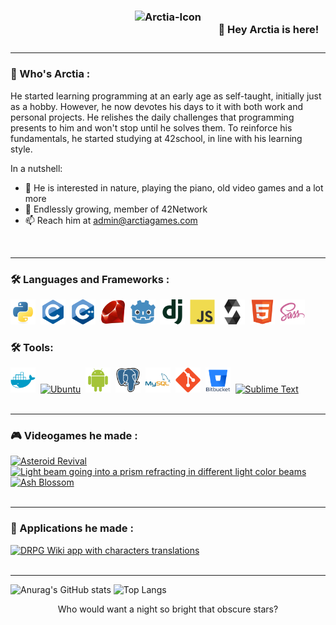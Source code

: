 
###  <div align="center" style="position: relative; text-align: center;"><img src="https://avatars.githubusercontent.com/u/8222563?s=96&v=4" title="Arctia-Icon"><div style="position:absolute; top: 50%; left: 50%; transform: translate(50%, 50%)">👋 Hey Arctia is here!</div></div>
<br>

---

### :monkey: Who's Arctia :
<div style="left:4px">He started learning programming at an early age as self-taught, initially just as a hobby. However, he now devotes his days to it with both work and personal projects. He relishes the daily challenges that programming presents to him and won't stop until he solves them. 
To reinforce his fundamentals, he started studying at 42school, in line with his learning style.</div>
<p></p>
In a nutshell:

- 👀 He is interested in nature, playing the piano, old video games and a lot more
- 🌱 Endlessly growing, member of 42Network
- 📫 Reach him at admin@arctiagames.com
<br>

---

### :hammer_and_wrench: Languages and Frameworks :
<div>
  <a href="https://www.python.org/" target="_blank"><img src="https://github.com/devicons/devicon/blob/master/icons/python/python-original.svg" title="Python" alt="Python" width="40" height="40"/></a>&nbsp;
  <a href="https://www.cprogramming.com/" target="_blank"><img src="https://github.com/devicons/devicon/blob/master/icons/c/c-original.svg" title="C" alt="C" width="40" height="40"/></a>&nbsp;
  <a href="https://www.cplusplus.com/" target="_blank"><img src="https://github.com/devicons/devicon/blob/master/icons/cplusplus/cplusplus-original.svg" title="C++" alt="C++" width="40" height="40"/></a>&nbsp;
  <a href="https://www.ruby-lang.org/" target="_blank"><img src="https://github.com/devicons/devicon/blob/master/icons/ruby/ruby-original.svg" title="Ruby" alt="Ruby" width="40" height="40"/></a>&nbsp;
  <a href="https://godotengine.org/" target="_blank"><img src="https://github.com/devicons/devicon/blob/master/icons/godot/godot-original.svg" title="Godot" alt="Godot" width="40" height="40"/></a>&nbsp;
  <a href="https://www.djangoproject.com/" target="_blank"><img src="https://github.com/devicons/devicon/blob/master/icons/django/django-plain.svg" title="Django" alt="Django" width="40" height="40"/></a>&nbsp;
  <a href="https://developer.mozilla.org/en-US/docs/Web/JavaScript" target="_blank"><img src="https://github.com/devicons/devicon/blob/master/icons/javascript/javascript-original.svg" title="JavaScript" alt="JavaScript" width="40" height="40"/></a>&nbsp;
  <a href="https://solidity.readthedocs.io/" target="_blank"><img src="https://github.com/devicons/devicon/blob/master/icons/solidity/solidity-original.svg" title="Solidity" alt="Solidity" width="40" height="40"/></a>&nbsp;
  <a href="https://www.w3.org/html/" target="_blank"><img src="https://github.com/devicons/devicon/blob/master/icons/html5/html5-original.svg" title="HTML5" alt="HTML" width="40" height="40"/></a>&nbsp;
  <a href="https://sass-lang.com/" target="_blank"><img src="https://github.com/devicons/devicon/blob/master/icons/sass/sass-original.svg" title="SASS" alt="SASS" width="40" height="40"/>
  </a>
</div>

### :hammer_and_wrench: Tools:
<div>
  <a href="https://www.docker.com/" target="_blank"><img src="https://github.com/devicons/devicon/blob/master/icons/docker/docker-plain.svg" title="Docker" alt="Docker" width="40" height="40"/></a>&nbsp;
  <a href="https://ubuntu.com/" target="_blank"><img src="https://img.icons8.com/color/512/ubuntu.png" title="Ubuntu" alt="Ubuntu" width="40" height="40"/></a>&nbsp;
  <a href="https://developer.android.com/" target="_blank"><img src="https://github.com/devicons/devicon/blob/master/icons/android/android-original.svg" title="Android" alt="Android" width="40" height="40"/></a>&nbsp;
  <a href="https://www.postgresql.org/" target="_blank"><img src="https://github.com/devicons/devicon/blob/master/icons/postgresql/postgresql-original.svg" title="Postgresql" alt="Postgresql" width="40" height="40"/></a>&nbsp;
  <a href="https://www.mysql.com/" target="_blank"><img src="https://github.com/devicons/devicon/blob/master/icons/mysql/mysql-original-wordmark.svg" title="MySQL" alt="MySQL" width="40" height="40"/></a>&nbsp;
  <a href="https://git-scm.com/" target="_blank"><img src="https://github.com/devicons/devicon/blob/master/icons/git/git-original.svg" title="Git" alt="Git" width="40" height="40"/></a>&nbsp;
  <a href="https://bitbucket.org/product/" target="_blank"><img src="https://github.com/devicons/devicon/blob/master/icons/bitbucket/bitbucket-original-wordmark.svg" title="Bitbucket" alt="Bitbucket" width="40" height="40"/></a>&nbsp;
  <a href="https://www.sublimetext.com/" target="_blank"><img src="https://upload.wikimedia.org/wikipedia/en/d/d2/Sublime_Text_3_logo.png" title="Sublime Text" alt="Sublime Text" width="40" height="40"/>
  </a>
</div>
<br>

---

### 🎮 Videogames he made :
<div style="display: flex-inline; margin:auto;">
  <a href="https://play.google.com/store/apps/details?id=org.pecoroscompany.ast&hl=en&gl=GL" target="_blank"><img src="https://play-lh.googleusercontent.com/uj5PqkT0ytMzkDRySgzFdg38R4Ng_M1pbd7d2rKJP4E-C58O_jhhLj1i8EUTBxR2j7Y=w240-h480" title="Asteroid Revival" alt="Asteroid Revival" width="80", height="80"/></a>&nbsp;&nbsp;&nbsp;
  <a href="https://arctia.itch.io/circuit-breakers" target="_blank"><img src="https://i.imgur.com/YAvFNIa.png" title="Circuit Breakers" alt="Light beam going into a prism refracting in different light color beams" width="80", height="80"/></a>&nbsp;&nbsp;&nbsp;
  <a href="https://spaghettistudioroma.itch.io/ash-blossom" target="_blank"><img src="https://i.imgur.com/8zi3hji.gif" title="Ash Blossom" alt="Ash Blossom" width="80", height="80"/></a></div>
<br>

---

### 📱 Applications he made :
<div><a href="https://arctia.itch.io/drpgwiki"><img src="https://img.itch.zone/aW1nLzExMzk3NjczLnBuZw==/original/5NY6QP.png" title="DRPGWikiApp" alt="DRPG Wiki app with characters translations" width="80", height="80"/></a></div>
<br>

---

<div align="left" style"display:box">
  
![Anurag's GitHub stats](https://github-readme-stats.vercel.app/api?username=arctia&count_private=true&show_icons=true&theme=transparent)
![Top Langs](https://github-readme-stats.vercel.app/api/top-langs/?username=arctia&count_private=true&layout=compact&theme=transparent) 
</div>

<div style="text-align:center">Who would want a night so bright that obscure stars?</div>

<br>
